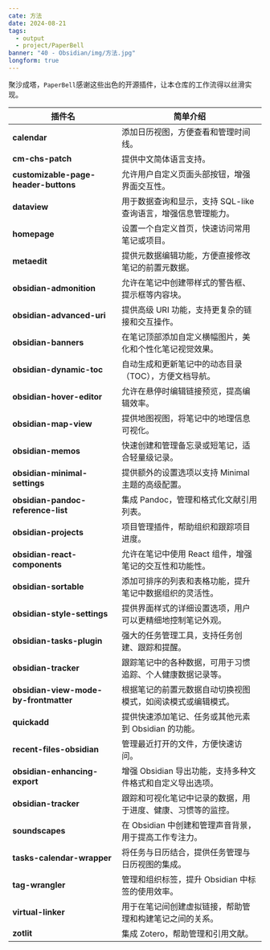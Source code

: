 ```yaml
---
cate: 方法
date: 2024-08-21
tags:
  - output
  - project/PaperBell
banner: "40 - Obsidian/img/方法.jpg"
longform: true
---
```


聚沙成塔，`PaperBell`感谢这些出色的开源插件，让本仓库的工作流得以丝滑实现。


| 插件名                                   | 简单介绍                                 |
| ------------------------------------- | ------------------------------------ |
| **calendar**                          | 添加日历视图，方便查看和管理时间线。                   |
| **cm-chs-patch**                      | 提供中文简体语言支持。                          |
| **customizable-page-header-buttons**  | 允许用户自定义页面头部按钮，增强界面交互性。               |
| **dataview**                          | 用于数据查询和显示，支持 SQL-like 查询语言，增强信息管理能力。 |
| **homepage**                          | 设置一个自定义首页，快速访问常用笔记或项目。               |
| **metaedit**                          | 提供元数据编辑功能，方便直接修改笔记的前置元数据。            |
| **obsidian-admonition**               | 允许在笔记中创建带样式的警告框、提示框等内容块。             |
| **obsidian-advanced-uri**             | 提供高级 URI 功能，支持更复杂的链接和交互操作。           |
| **obsidian-banners**                  | 在笔记顶部添加自定义横幅图片，美化和个性化笔记视觉效果。         |
| **obsidian-dynamic-toc**              | 自动生成和更新笔记中的动态目录（TOC），方便文档导航。         |
| **obsidian-hover-editor**             | 允许在悬停时编辑链接预览，提高编辑效率。                 |
| **obsidian-map-view**                 | 提供地图视图，将笔记中的地理信息可视化。                 |
| **obsidian-memos**                    | 快速创建和管理备忘录或短笔记，适合轻量级记录。              |
| **obsidian-minimal-settings**         | 提供额外的设置选项以支持 Minimal 主题的高级配置。        |
| **obsidian-pandoc-reference-list**    | 集成 Pandoc，管理和格式化文献引用列表。              |
| **obsidian-projects**                 | 项目管理插件，帮助组织和跟踪项目进度。                  |
| **obsidian-react-components**         | 允许在笔记中使用 React 组件，增强笔记的交互性和功能性。      |
| **obsidian-sortable**                 | 添加可排序的列表和表格功能，提升笔记中数据组织的灵活性。         |
| **obsidian-style-settings**           | 提供界面样式的详细设置选项，用户可以更精细地控制笔记外观。        |
| **obsidian-tasks-plugin**             | 强大的任务管理工具，支持任务创建、跟踪和提醒。              |
| **obsidian-tracker**                  | 跟踪笔记中的各种数据，可用于习惯追踪、个人健康数据记录等。        |
| **obsidian-view-mode-by-frontmatter** | 根据笔记的前置元数据自动切换视图模式，如阅读模式或编辑模式。       |
| **quickadd**                          | 提供快速添加笔记、任务或其他元素到 Obsidian 的功能。      |
| **recent-files-obsidian**             | 管理最近打开的文件，方便快速访问。                      |
| **obsidian-enhancing-export**         | 增强 Obsidian 导出功能，支持多种文件格式和自定义导出选项。  |
| **obsidian-tracker**                  | 跟踪和可视化笔记中记录的数据，用于进度、健康、习惯等的监控。       |
| **soundscapes**                       | 在 Obsidian 中创建和管理声音背景，用于提高工作专注力。         |
| **tasks-calendar-wrapper**            | 将任务与日历结合，提供任务管理与日历视图的集成。              |
| **tag-wrangler**                      | 管理和组织标签，提升 Obsidian 中标签的使用效率。           |
| **virtual-linker**                    | 用于在笔记间创建虚拟链接，帮助管理和构建笔记之间的关系。          |
| **zotlit**                            | 集成 Zotero，帮助管理和引用文献。                      |
